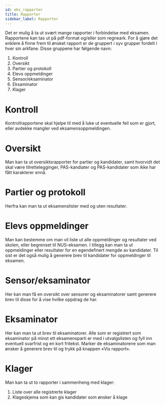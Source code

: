 ```yaml
---
id: eks_rapporter
title: Rapporter
sidebar_label: Rapporter
---
```

Det er mulig å ta ut svært mange rapporter i forbindelse med eksamen. Rapportene kan tas ut på pdf-format og/eller som regneark. For å gjøre det enklere å finne frem til ønsket rapport er de gruppert i syv grupper fordelt i hver sin arkfane. Disse gruppene har følgende navn:

1. Kontroll
1. Oversikt
1. Partier og protokoll
1. Elevs oppmeldinger
1. Sensor/eksaminator
1. Eksaminator
1. Klager

# Kontroll
Kontrollrapportene skal hjelpe til med å luke ut eventuelle feil som er gjort, eller avdekke mangler ved eksamensoppmeldingen.

#  Oversikt
Man kan ta ut oversiktsrapporter for partier og kandidater, samt hvorvidt det skal være tilrettelegginger, PAS-kandiater og PAS-kandidater som ikke har fått karakterer ennå. 

#  Partier og protokoll
Herfra kan man ta ut eksamenslister med og uten resultater. 

#  Elevs oppmeldinger
Man kan bestemme om man vil liste ut alle oppmeldinger og resultater ved skolen, eller begrenset til NUS-eksamen. I tillegg kan man ta ut oppmeldinger eller resultater for en egendefinert mengde av kandidater. Til sist er det også mulig å generere brev til kandidater for oppmeldinger til eksamen.  

#  Sensor/eksaminator
Her kan man få en oversikt over sensorer og eksaminatorer samt generere brev til disse for å vise hvilke oppdrag de har.

#  Eksaminator
Her kan man ta ut brev til eksaminatorer. Alle som er registrert som eksaminator på minst ett eksamensparti er med i utvalgslisten og fyll inn eventuell svarfrist og en kort fritekst. Marker de eksaminatorene som man ønsker å generere brev til og trykk på knappen «Vis rapport».

#  Klager
Man kan ta ut to rapporter i sammenheng med klager:
1. Liste over alle registrerte klager
1. Klageskjema som kan gis kandidater som ønsker å klage